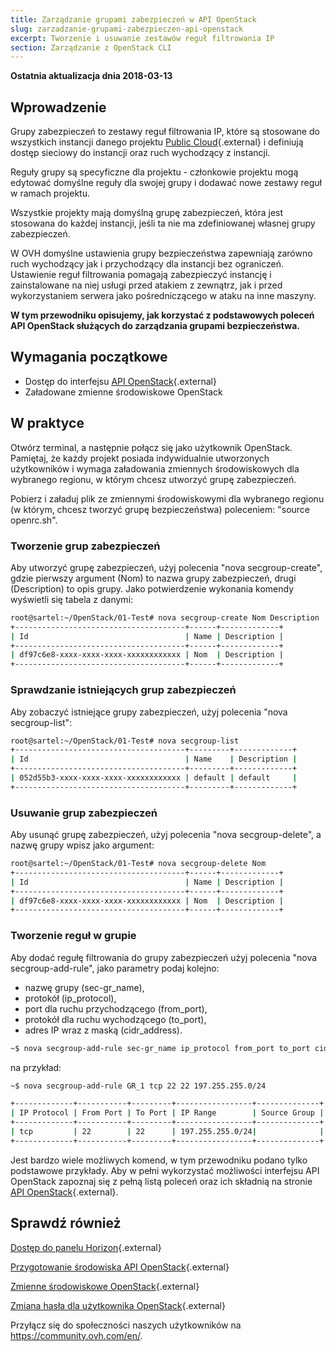 ```yaml
---
title: Zarządzanie grupami zabezpieczeń w API OpenStack
slug: zarzadzanie-grupami-zabezpieczen-api-openstack
excerpt: Tworzenie i usuwanie zestawów reguł filtrowania IP
section: Zarządzanie z OpenStack CLI
---
```


**Ostatnia aktualizacja dnia 2018-03-13**

## Wprowadzenie

Grupy zabezpieczeń to zestawy reguł filtrowania IP, które są stosowane do wszystkich instancji danego projektu [Public Cloud](https://www.ovh.pl/public-cloud/instances/){.external} i definiują dostęp sieciowy do instancji oraz ruch wychodzący z instancji.

Reguły grupy są specyficzne dla projektu - członkowie projektu mogą edytować domyślne reguły dla swojej grupy i dodawać nowe zestawy reguł w ramach projektu.

Wszystkie projekty mają domyślną grupę zabezpieczeń, która jest stosowana do każdej instancji, jeśli ta nie ma zdefiniowanej własnej grupy zabezpieczeń.

W OVH domyślne ustawienia grupy bezpieczeństwa zapewniają zarówno ruch wychodzący jak i przychodzący dla instancji bez ograniczeń. Ustawienie reguł filtrowania pomagają zabezpieczyć instancję i zainstalowane na niej usługi przed atakiem z zewnątrz, jak i przed wykorzystaniem serwera jako pośredniczącego w ataku na inne maszyny.

**W tym przewodniku opisujemy, jak korzystać z podstawowych poleceń API OpenStack służących do zarządzania grupami bezpieczeństwa.**


## Wymagania początkowe

- Dostęp do interfejsu [API OpenStack](https://docs.ovh.com/pl/public-cloud/przygotowanie_srodowiska_dla_api_openstack/){.external}
- Załadowane zmienne środowiskowe OpenStack


## W praktyce

Otwórz terminal, a następnie połącz się jako użytkownik OpenStack. Pamiętaj, że każdy projekt posiada indywidualnie utworzonych użytkowników i wymaga załadowania zmiennych środowiskowych dla wybranego regionu, w którym chcesz utworzyć grupę zabezpieczeń.

Pobierz i załaduj plik ze zmiennymi środowiskowymi dla wybranego regionu (w którym, chcesz tworzyć grupę bezpieczeństwa) poleceniem: "source openrc.sh".


### Tworzenie grup zabezpieczeń

Aby utworzyć grupę zabezpieczeń, użyj polecenia "nova secgroup-create", gdzie pierwszy argument (Nom) to nazwa grupy zabezpieczeń, drugi (Description) to opis grupy. Jako potwierdzenie wykonania komendy wyświetli się tabela z danymi:


```sh
root@sartel:~/OpenStack/01-Test# nova secgroup-create Nom Description
+--------------------------------------+------+-------------+
| Id                                   | Name | Description |
+--------------------------------------+------+-------------+
| df97c6e8-xxxx-xxxx-xxxx-xxxxxxxxxxxx | Nom  | Description |
+--------------------------------------+------+-------------+
``` 

### Sprawdzanie istniejących grup zabezpieczeń

Aby zobaczyć istniejące grupy zabezpieczeń, użyj polecenia "nova secgroup-list":

```sh
root@sartel:~/OpenStack/01-Test# nova secgroup-list
+--------------------------------------+---------+-------------+
| Id                                   | Name    | Description |
+--------------------------------------+---------+-------------+
| 052d55b3-xxxx-xxxx-xxxx-xxxxxxxxxxxx | default | default     |
+--------------------------------------+---------+-------------+
```

### Usuwanie grup zabezpieczeń

Aby usunąć grupę zabezpieczeń, użyj polecenia "nova secgroup-delete", a nazwę grupy wpisz jako argument:

```sh
root@sartel:~/OpenStack/01-Test# nova secgroup-delete Nom
+--------------------------------------+------+-------------+
| Id                                   | Name | Description |
+--------------------------------------+------+-------------+
| df97c6e8-xxxx-xxxx-xxxx-xxxxxxxxxxxx | Nom  | Description |
+--------------------------------------+------+-------------+
```


### Tworzenie reguł w grupie

Aby dodać regułę filtrowania do grupy zabezpieczeń użyj polecenia "nova secgroup-add-rule", jako parametry podaj kolejno:

- nazwę grupy (sec-gr_name),
- protokół (ip_protocol),
- port dla ruchu przychodzącego (from_port),
- protokół dla ruchu wychodzącego (to_port),
- adres IP wraz z maską (cidr_address).


```sh
~$ nova secgroup-add-rule sec-gr_name ip_protocol from_port to_port cidr_address
```

na przykład:

```sh
~$ nova secgroup-add-rule GR_1 tcp 22 22 197.255.255.0/24

+-------------+-----------+---------+-----------------+--------------+
| IP Protocol | From Port | To Port | IP Range        | Source Group |
+-------------+-----------+---------+-----------------+--------------+
| tcp         | 22        | 22      | 197.255.255.0/24|              |
+-------------+-----------+---------+-----------------+--------------+

```

Jest bardzo wiele możliwych komend, w tym przewodniku podano tylko podstawowe przykłady. Aby w pełni wykorzystać możliwości interfejsu API OpenStack zapoznaj się z pełną listą poleceń oraz ich składnią na stronie [API OpenStack](https://docs.openstack.org/python-openstackclient/pike/cli/command-list.html){.external}.



## Sprawdź również

[Dostęp do panelu Horizon](https://docs.ovh.com/pl/public-cloud/tworzenie_dostepu_do_interfejsu_horizon/){.external}

[Przygotowanie środowiska API OpenStack](https://docs.ovh.com/pl/public-cloud/przygotowanie_srodowiska_dla_api_openstack/){.external}

[Zmienne środowiskowe OpenStack](https://docs.ovh.com/pl/public-cloud/zmienne-srodowiskowe-openstack/){.external}

[Zmiana hasła dla użytkownika OpenStack](https://docs.ovh.com/pl/public-cloud/zmiana-hasla-horizon/){.external}


Przyłącz się do społeczności naszych użytkowników na <https://community.ovh.com/en/>.